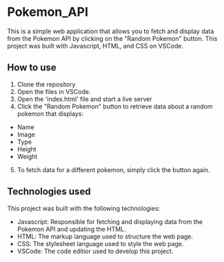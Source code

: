 # Pokemon_API

This is a simple web application that allows you to fetch and display data from the Pokemon API by clicking on the "Random Pokemon" button.
This project was built with Javascript, HTML, and CSS on VSCode.

## How to use

1. Clone the repository
2. Open the files in VSCode.
3. Open the 'index.html' file and start a live server
4. Click the "Random Pokemon" button to retrieve data about a random pokemon that displays:
  - Name
  - Image
  - Type
  - Height
  - Weight
5. To fetch data for a different pokemon, simply click the button again.

## Technologies used

This project was built with the following technologies:
- Javascript: Responsible for fetching and displaying data from the Pokemon API and updating the HTML.
- HTML: The markup language used to structure the web page.
- CSS: The stylesheet language used to style the web page.
- VSCode: The code editior used to develop this project.
